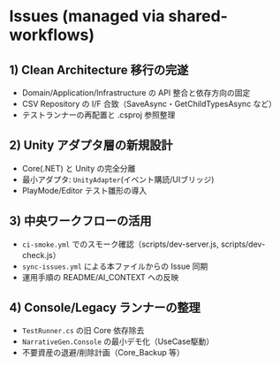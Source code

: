 # Issues (managed via shared-workflows)

## 1) Clean Architecture 移行の完遂
- Domain/Application/Infrastructure の API 整合と依存方向の固定
- CSV Repository の I/F 合致（SaveAsync・GetChildTypesAsync など）
- テストランナーの再配置と .csproj 参照整理

## 2) Unity アダプタ層の新規設計
- Core(.NET) と Unity の完全分離
- 最小アダプタ: `UnityAdapter`(イベント購読/UIブリッジ)
- PlayMode/Editor テスト雛形の導入

## 3) 中央ワークフローの活用
- `ci-smoke.yml` でのスモーク確認（scripts/dev-server.js, scripts/dev-check.js）
- `sync-issues.yml` による本ファイルからの Issue 同期
- 運用手順の README/AI_CONTEXT への反映

## 4) Console/Legacy ランナーの整理
- `TestRunner.cs` の旧 Core 依存除去
- `NarrativeGen.Console` の最小デモ化（UseCase駆動）
- 不要資産の退避/削除計画（Core_Backup 等）
